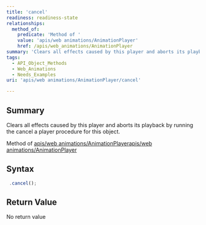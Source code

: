 ```yaml
---
title: 'cancel'
readiness: readiness-state
relationships:
  method_of:
    predicate: 'Method of '
    value: 'apis/web animations/AnimationPlayer'
    href: /apis/web_animations/AnimationPlayer
summary: 'Clears all effects caused by this player and aborts its playback by running the cancel a player procedure for this object.'
tags:
  - API_Object_Methods
  - Web_Animations
  - Needs_Examples
uri: 'apis/web animations/AnimationPlayer/cancel'

---
```

## Summary

Clears all effects caused by this player and aborts its playback by running the cancel a player procedure for this object.

Method of [apis/web animations/AnimationPlayer](/apis/web_animations/AnimationPlayer)[apis/web animations/AnimationPlayer](/apis/web_animations/AnimationPlayer)

## Syntax

``` js
 .cancel();
```

## Return Value

No return value

